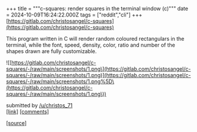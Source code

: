 +++
title = """c-squares: render squares in the terminal window (c)"""
date = 2024-10-09T16:24:22.000Z
tags = ["reddit","cli"]
+++
[https://gitlab.com/christosangel/c-squares](https://gitlab.com/christosangel/c-squares)

This program written in C will render random coloured rectangulars in the terminal, while the font, speed, density, color, ratio and number of the shapes drawn are fully customizable.

!\[[https://gitlab.com/christosangel/c-squares/-/raw/main/screenshots/1.png\](https://gitlab.com/christosangel/c-squares/-/raw/main/screenshots/1.png)](https://gitlab.com/christosangel/c-squares/-/raw/main/screenshots/1.png%5D\(https://gitlab.com/christosangel/c-squares/-/raw/main/screenshots/1.png\))

submitted by [/u/christos\_71](https://www.reddit.com/user/christos_71)  
[\[link\]](https://www.reddit.com/r/commandline/comments/1fzvgtv/csquares_render_squares_in_the_terminal_window_c/) [\[comments\]](https://www.reddit.com/r/commandline/comments/1fzvgtv/csquares_render_squares_in_the_terminal_window_c/)

[[source]](https://www.reddit.com/r/commandline/comments/1fzvgtv/csquares_render_squares_in_the_terminal_window_c/)
